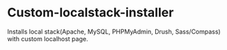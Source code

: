 # Custom-localstack-installer
Installs local stack(Apache, MySQL, PHPMyAdmin, Drush, Sass/Compass) with custom localhost page.
